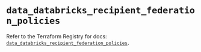 # `data_databricks_recipient_federation_policies`

Refer to the Terraform Registry for docs: [`data_databricks_recipient_federation_policies`](https://registry.terraform.io/providers/databricks/databricks/1.84.0/docs/data-sources/recipient_federation_policies).
